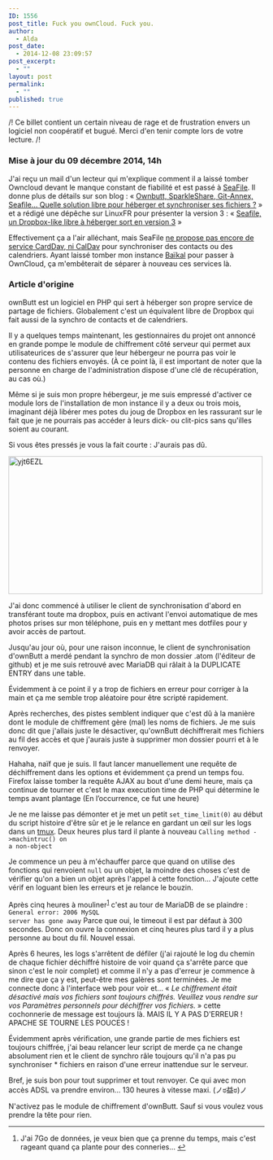 ```yaml
---
ID: 1556
post_title: Fuck you ownCloud. Fuck you.
author:
  - Alda
post_date:
  - 2014-12-08 23:09:57
post_excerpt:
  - ""
layout: post
permalink:
  - ""
published: true
---
```


/! Ce billet contient un certain niveau de rage et de frustration envers un logiciel non coopératif et bugué. Merci d'en tenir compte lors de votre lecture. /!

<h3>Mise à jour du 09 décembre 2014, 14h</h3>

J'ai reçu un mail d'un lecteur qui m'explique comment il a laissé tomber Owncloud devant le manque constant de fiabilité et est passé à <a href="http://seafile.com/en/home/">SeaFile</a>. Il donne plus de détails sur son blog : « <a href="http://eliotberriot.com/blog/2013/12/18/owncloud-sparkleshare-git-annex-seafile-quelle-solution-libre-pour-heberger-et-synchroniser-ses-fichiers/">Ownbutt, SparkleShare, Git-Annex, Seafile... Quelle solution libre pour héberger et synchroniser ses fichiers ?</a> » et a rédigé une dépêche sur LinuxFR pour présenter la version 3 : « <a href="https://linuxfr.org/news/seafile-un-dropbox-like-libre-a-heberger-sort-en-version-3">Seafile, un Dropbox-like libre à héberger sort en version 3</a> »

Effectivement ça a l'air alléchant, mais SeaFile <a href="https://github.com/haiwen/seafile/issues/801">ne propose pas encore de service CardDav, ni CalDav</a> pour synchroniser des contacts ou des calendriers. Ayant laissé tomber mon instance <a href="http://baikal-server.com/">Baïkal</a> pour passer à OwnCloud, ça m'embêterait de séparer à nouveau ces services là.

<h3>Article d'origine</h3>

ownButt est un logiciel en PHP qui sert à héberger son propre service de partage de fichiers. Globalement c'est un équivalent libre de Dropbox qui fait aussi de la synchro de contacts et de calendriers.

Il y a quelques temps maintenant, les gestionnaires du projet ont annoncé en grande pompe le module de chiffrement côté serveur qui permet aux utilisateurices de s'assurer que leur hébergeur ne pourra pas voir le contenu des fichiers envoyés. (À ce point là, il est important de noter que la personne en charge de l'administration dispose d'une clé de récupération, au cas où.)

Même si je suis mon propre hébergeur, je me suis empressé d'activer ce module lors de l'installation de mon instance il y a deux ou trois mois, imaginant déjà libérer mes potes du joug de Dropbox en les rassurant sur le fait que je ne pourrais pas accéder à leurs dick- ou clit-pics sans qu'illes soient au courant.

Si vous êtes pressés je vous la fait courte : J'aurais pas dû.

<img src="http://aldarone.fr/wp-content/uploads/2014/12/yjt6EZL.gif" alt="yjt6EZL" width="500" height="271" class="aligncenter size-full wp-image-1559" />

J'ai donc commencé à utiliser le client de synchronisation d'abord en transférant toute ma dropbox, puis en activant l'envoi automatique de mes photos prises sur mon téléphone, puis en y mettant mes dotfiles pour y avoir accès de partout.

Jusqu'au jour où, pour une raison inconnue, le client de synchronisation d'ownButt a merdé pendant la synchro de mon dossier .atom (l'éditeur de github) et je me suis retrouvé avec MariaDB qui râlait à la DUPLICATE ENTRY dans une table.

Évidemment à ce point il y a trop de fichiers en erreur pour corriger à la main et ça me semble trop aléatoire pour être scripté rapidement.

Après recherches, des pistes semblent indiquer que c'est dû à la manière dont le module de chiffrement gère (mal) les noms de fichiers. Je me suis donc dit que j'allais juste le désactiver, qu'ownButt déchiffrerait mes fichiers au fil des accès et que j'aurais juste à supprimer mon dossier pourri et à le renvoyer.

Hahaha, naïf que je suis. Il faut lancer manuellement une requête de déchiffrement dans les options et évidemment ça prend un temps fou. Firefox laisse tomber la requête AJAX au bout d'une demi heure, mais ça continue de tourner et c'est le max execution time de PHP qui détermine le temps avant plantage (En l’occurrence, ce fut une heure)

Je ne me laisse pas démonter et je met un petit <code>set_time_limit(0)</code> au début du script histoire d'être sûr et je le relance en gardant un œil sur les logs dans un <a href="http://danielmiessler.com/study/tmux/">tmux</a>. Deux heures plus tard il plante à nouveau <code>Calling method -&gt;machintruc() on a non-object</code>



Je commence un peu à m'échauffer parce que quand on utilise des fonctions qui renvoient <code>null</code> ou un objet, la moindre des choses c'est de vérifier qu'on a bien un objet après l'appel à cette fonction… J'ajoute cette vérif en loguant bien les erreurs et je relance le bouzin.

Après cinq heures à mouliner<sup id="fnref:1"><a href="1" rel="footnote">1</a></sup> c'est au tour de MariaDB de se plaindre : <code>General error: 2006 MySQL server has gone away</code> Parce que oui, le timeout il est par défaut à 300 secondes. Donc on ouvre la connexion et cinq heures plus tard il y a plus personne au bout du fil. Nouvel essai.

Après 6 heures, les logs s'arrêtent de défiler (j'ai rajouté le log du chemin de chaque fichier déchiffré histoire de voir quand ça s'arrête parce que sinon c'est le noir complet) et comme il n'y a pas d'erreur je commence à me dire que ça y est, peut-être mes galères sont terminées. Je me connecte donc à l'interface web pour voir et… « <em>Le chiffrement était désactivé mais vos fichiers sont toujours chiffrés. Veuillez vous rendre sur vos Paramètres personnels pour déchiffrer vos fichiers.</em> » cette cochonnerie de message est toujours là. MAIS IL Y A PAS D'ERREUR ! APACHE SE TOURNE LES POUCES !

Évidemment après vérification, une grande partie de mes fichiers est toujours chiffrée, j'ai beau relancer leur script de merde ça ne change absolument rien et le client de synchro râle toujours qu'il n'a pas pu synchroniser * fichiers en raison d'une erreur inattendue sur le serveur.

Bref, je suis bon pour tout supprimer et tout renvoyer. Ce qui avec mon accès ADSL va prendre environ… 130 heures à vitesse maxi. (&#12494;&#3232;&#30410;&#3232;)&#12494;



N'activez pas le module de chiffrement d'ownButt. Sauf si vous voulez vous prendre la tête pour rien.

<div class="footnotes">
<hr />
<ol>

<li id="fn:1">
J'ai 7Go de données, je veux bien que ça prenne du temps, mais c'est rageant quand ça plante pour des conneries…&#160;<a href="1" rev="footnote">&#8617;</a>
</li>

</ol>
</div>
